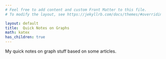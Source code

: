 ```yaml
---
# Feel free to add content and custom Front Matter to this file.
# To modify the layout, see https://jekyllrb.com/docs/themes/#overriding-theme-defaults

layout: default
title:  Quick Notes on Graphs
math: katex
has_children: true
---
```


My quick notes on graph stuff based on some articles.